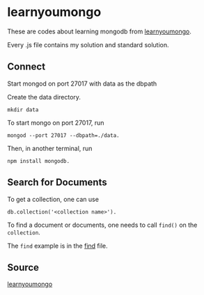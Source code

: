 # learnyoumongo

These are codes about learning mongodb from [learnyoumongo](https://github.com/evanlucas/learnyoumongo).

Every .js file contains my solution and standard solution.

## Connect

Start mongod on port 27017 with data as the dbpath

Create the data directory.

`mkdir data`

To start mongo on port 27017, run 

`mongod --port 27017 --dbpath=./data.`

Then, in another terminal, run 

`npm install mongodb.`


## Search for Documents

To get a collection, one can use 

`db.collection('<collection name>').`


To find a document or documents, one needs to call `find()` on the `collection`.

The `find` example is in the <a href="./find/find.js">find</a> file.


Source
---
 [learnyoumongo](https://github.com/evanlucas/learnyoumongo)